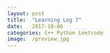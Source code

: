 ```yaml
---
layout: post
title:  "Learning Log 7"
date:   2017-10-06
categories: C++ Python Leetcode
image:  /preview.jpg
---
```


#
